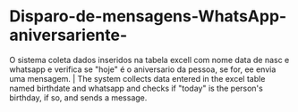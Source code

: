 # Disparo-de-mensagens-WhatsApp-aniversariente-
O sistema coleta dados inseridos na tabela excell com nome data de nasc e whatsapp e verifica se "hoje" é o aniversario da pessoa, se for, ee envia uma mensagem. | The system collects data entered in the excel table named birthdate and whatsapp and checks if "today" is the person's birthday, if so, and sends a message.
